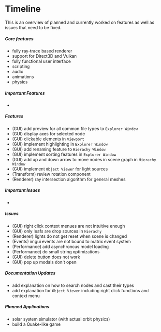 # Timeline
This is an overview of planned and currently worked on features as well as issues that need to be fixed.

##### Core features
+ fully ray-trace based renderer
+ support for Direct3D and Vulkan
+ fully functional user interface
+ scripting
+ audio
+ animations
+ physics

##### Important Features
+ 

##### Features
+ (GUI) add preview for all common file types to ```Explorer Window``` 
+ (GUI) display axes for selected node
+ (GUI) clickable elements in ```Viewport``` 
+ (GUI) implement highlighting in ```Explorer Window```
+ (GUI) add renaming feature to ```Hierachy Window```
+ (GUI) implement sorting features in ```Explorer Window```
+ (GUI) add up and down arrow to move nodes in scene graph in ```Hierachy Window```
+ (GUI) implement ```Object Viewer``` for light sources
+ (Transform) review rotation component
+ (Renderer) ray intersection algorithm for general meshes

##### Important Issues
+ 

##### Issues
+ (GUI) right click context menues are not intuitive enough
+ (GUI) only leafs are drop sources in ```Hierachy```
+ (Renderer) lights do not get reset when scene is changed
+ (Events) imgui events are not bound to matrix event system
+ (Performance) add asynchronous model loading
+ (Performance) do small string optimizations
+ (GUI) delete button does not work
+ (GUI) pop up modals don't open

##### Documentation Updates
+ add explanation on how to search nodes and cast their types
+ add explanation for ```Object Viewer``` including right click functions and context menu

##### Planned Applications
+ solar system simulator (with actual orbit physics)
+ build a Quake-like game
